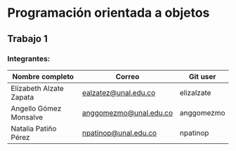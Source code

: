 # Programación orientada a objetos
## Trabajo 1
### Integrantes:
|Nombre completo                       |Correo                  |Git user            |
|--------------------------------------|------------------------|--------------------|
|Elízabeth Alzate Zapata               |ealzatez@unal.edu.co    | elizalzate         |
|Angello Gómez Monsalve                |anggomezmo@unal.edu.co  | anggomezmo         |
|Natalia Patiño Pérez                  |npatinop@unal.edu.co    | npatinop           |
